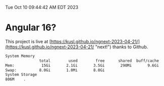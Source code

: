 Tue Oct 10 09:44:42 AM EDT 2023

# Angular 16?


This project is live at [https://kusl.github.io/ngnext-2023-04-21/](https://kusl.github.io/ngnext-2023-04-21/ "next!") thanks to Github.

```bash
System Memory
               total        used        free      shared  buff/cache   available
Mem:            15Gi       2.1Gi       3.5Gi       290Mi       9.6Gi        12Gi
Swap:          8.0Gi       1.0Mi       8.0Gi
System Storage
806M	.
```
